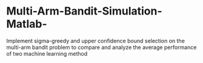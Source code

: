 # Multi-Arm-Bandit-Simulation-Matlab-
Implement sigma-greedy and upper confidence bound selection on the multi-arm bandit problem to compare and analyze the average performance of two machine learning method
